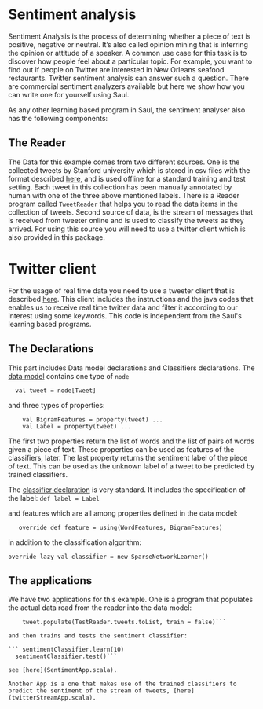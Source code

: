 # Sentiment analysis

Sentiment Analysis is the process of determining whether a piece of text is positive, negative or neutral. It’s also called opinion mining that is inferring the opinion or attitude of a speaker.
A common use case for this task is to discover how people feel about a particular topic.
For example, you want to find out if people on Twitter are interested in New Orleans seafood restaurants.
Twitter sentiment analysis can answer such a question. There are commercial sentiment analyzers available but here we show how you can write one for yourself using Saul.

As any other learning based program in Saul, the sentiment analyser also has the following components:

## The Reader
The Data for this example comes from two different sources. One is the collected tweets by Stanford university which is stored in csv files with the format described [here](DataFormat.txt),
and is used offline for a standard training and test setting. Each tweet in this collection has been manually annotated by human with one of the three above mentioned labels. There is a Reader program called `TweetReader` that helps you
to read the data items in the collection of tweets.
Second source of data, is the stream of messages that is received from tweeter online and is used to classify the tweets as they arrived. For using this source you will need to
use a twitter client which is also provided in this package.

# Twitter client
For the usage of real time data you need to use a tweeter client that is described [here](TwiterClient.md).
This client includes the instructions and the java codes that enables us to receive real time twitter data and filter it according to our interest using some keywords.
This code is independent from the Saul's learning based programs.

## The Declarations
This part includes Data model declarations and Classifiers declarations.
The [data model](twitterDataModel.scala) contains one type of `node`

```  val tweet = node[Tweet]```

and three types of properties:

 ``` val WordFeatures = property(tweet) ...
     val BigramFeatures = property(tweet) ...
     val Label = property(tweet) ...
 ```
The first two properties return the list of words and the list of pairs of words given a piece of text. These properties can be used
as features of the classifiers, later.
The last property returns the sentiment label of the piece of text. This can be used as the unknown label of a tweet to be predicted by trained classifiers.

The [classifier declaration](twitterClassifiers.scala) is very standard.
It includes the specification of the label:
 ```def label = Label```

 and features which are all among properties defined in the data model:

 ```   override def feature = using(WordFeatures, BigramFeatures)```

 in addition to the classification algorithm:

 ``` override lazy val classifier = new SparseNetworkLearner() ```

## The applications
We have two applications for this example. One is a program that populates the actual data read from the reader into the data model:

 ``` tweet.populate(TrainReader.tweets.toList)
     tweet.populate(TestReader.tweets.toList, train = false)```

 and then trains and tests the sentiment classifier:

 ``` sentimentClassifier.learn(10)
   sentimentClassifier.test()```

see [here](SentimentApp.scala).

Another App is a one that makes use of the trained classifiers to predict the sentiment of the stream of tweets, [here](twitterStreamApp.scala).



